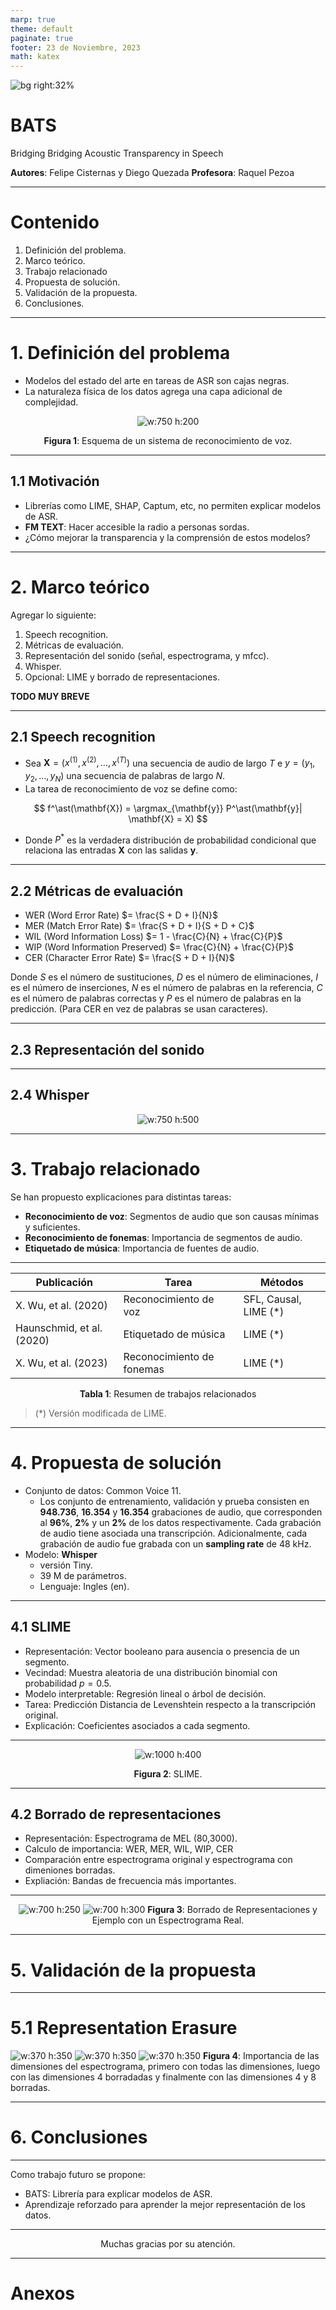 ```yaml
---
marp: true
theme: default
paginate: true
footer: 23 de Noviembre, 2023
math: katex
---
```


<style>
    
img[alt~="center"] {
  display: block;
  margin: 0 auto;
}

.center-align {
    margin-right: auto !important;
    margin-left: auto !important;
    text-align: center;
}

.right-align {
    text-align: right;
}

.figure-container {
  display: flex;
  justify-content: space-evenly;
  margin: 0 0 0 0;
  padding: 0 0 0 0;
}
</style>

<!-- _paginate: skip -->

![bg right:32% ](images/DALL-E_bats_1.png)

# BATS

Bridging Bridging Acoustic Transparency in Speech


**Autores**: Felipe Cisternas y Diego Quezada
**Profesora**: Raquel Pezoa


---
<!-- _paginate: skip -->
# Contenido

1. Definición del problema.
2. Marco teórico.
3. Trabajo relacionado
4. Propuesta de solución.
5. Validación de la propuesta.
6. Conclusiones.

---
<!--_header: Definición del problema-->
# 1. Definición del problema

* Modelos del estado del arte en tareas de ASR son cajas negras.
* La naturaleza física de los datos agrega una capa adicional de complejidad.

<div class="center-align">

![w:750 h:200](images/asr.png)

**Figura 1**: Esquema de un sistema de reconocimiento de voz.
</div>

---
<!--_header: Definición del problema-->
## 1.1 Motivación

* Librerías como LIME, SHAP, Captum, etc, no permiten explicar modelos de ASR.
* **FM TEXT**: Hacer accesible la radio a personas sordas.
* ¿Cómo mejorar la transparencia y la comprensión de estos modelos?

---
<!--_header: Marco teórico-->

# 2. Marco teórico

Agregar lo siguiente:


1. Speech recognition.
2. Métricas de evaluación.
3. Representación del sonido (señal, espectrograma, y mfcc).
4. Whisper.
5. Opcional: LIME y borrado de representaciones.

**TODO MUY BREVE**

---
## 2.1 Speech recognition

* Sea $\mathbf{X} = (x^{(1)}, x^{(2)} ,\dots, x^{(T)})$ una secuencia de audio de largo $T$ e $y = (y_1, y_2, \dots, y_N)$ una secuencia de palabras de largo $N$.
* La tarea de reconocimiento de voz se define como:

$$
    f^\ast(\mathbf{X}) = \argmax_{\mathbf{y}} P^\ast(\mathbf{y}| \mathbf{X} = X)
$$

* Donde $P^\ast$ es la verdadera distribución de probabilidad condicional que relaciona las entradas $\mathbf{X}$ con las salidas $\mathbf{y}$.

---

## 2.2 Métricas de evaluación

- WER (Word Error Rate) $= \frac{S + D + I}{N}$
- MER (Match Error Rate) $= \frac{S + D + I}{S + D + C}$
- WIL (Word Information Loss) $= 1 - \frac{C}{N} + \frac{C}{P}$
- WIP (Word Information Preserved) $= \frac{C}{N} + \frac{C}{P}$
- CER (Character Error Rate) $= \frac{S + D + I}{N}$

Donde $S$ es el número de sustituciones, $D$ es el número de eliminaciones, $I$ es el número de inserciones, $N$ es el número de palabras en la referencia, $C$ es el número de palabras correctas y $P$ es el número de palabras en la predicción. (Para CER en vez de palabras se usan caracteres). 

---

## 2.3 Representación del sonido

---

## 2.4 Whisper

<div class="center-align">

![w:750 h:500](images/whisper_1.png)

</div>

---
<!--_header: Trabajo relacionado -->

# 3. Trabajo relacionado

Se han propuesto explicaciones para distintas tareas:

* **Reconocimiento de voz**: Segmentos de audio que son causas mínimas y suficientes.
* **Reconocimiento de fonemas**: Importancia de segmentos de audio.
* **Etiquetado de música**: Importancia de fuentes de audio.

---

<div class="center-align">

| Publicación        | Tarea         | Métodos       |
|----------------|---------------|---------------|
| X. Wu, et al. (2020) | Reconocimiento de voz | SFL, Causal, LIME (*) |
| Haunschmid, et al. (2020) | Etiquetado de música | LIME (*) |
| X. Wu, et al. (2023) | Reconocimiento de fonemas | LIME (*) |


**Tabla 1**: Resumen de trabajos relacionados
</div>

> (*) Versión modificada de LIME.

---
# 4. Propuesta de solución

* Conjunto de datos: Common Voice 11.
  * Los conjunto de entrenamiento, validación y prueba consisten en **948.736**, **16.354** y **16.354** grabaciones de audio, que corresponden al **96\%**, **2\%** y un **2\%** de los datos respectivamente. Cada grabación de audio tiene asociada una transcripción. Adicionalmente, cada grabación de audio fue grabada con un **sampling rate** de 48 kHz.
* Modelo: **Whisper**
  * versión Tiny.
  * 39 M de parámetros.
  * Lenguaje: Ingles (en).

---
<!--_header: Propuesta de solución-->
## 4.1 SLIME

* Representación: Vector booleano para ausencia o presencia de un segmento.
* Vecindad: Muestra aleatoria de una distribución binomial con probabilidad $p = 0.5$.
* Modelo interpretable: Regresión lineal o árbol de decisión.
* Tarea: Predicción Distancia de Levenshtein respecto a la transcripción original.
* Explicación: Coeficientes asociados a cada segmento.

---

<div class="center-align">

![w:1000 h:400](images/diagram.png)

**Figura 2**: SLIME.
</div>

---
<!--_header: Propuesta de solución-->
## 4.2 Borrado de representaciones

* Representación: Espectrograma de MEL (80,3000).
* Calculo de importancia: WER, MER, WIL, WIP, CER
* Comparación entre espectrograma original y espectrograma con dimeniones borradas.
* Expliación: Bandas de frecuencia más importantes.

---
<div class="center-align">

![w:700 h:250](images/RE-Diagram.png) ![w:700 h:300](images/mel_erasure.png)
**Figura 3**: Borrado de Representaciones y Ejemplo con un Espectrograma Real.
</div>

---
# 5. Validación de la propuesta

---
# 5.1 Representation Erasure

![w:370 h:350](images/importance_plot_all_dims.png) ![w:370 h:350](images/importance_plot_no_dims_4.png) ![w:370 h:350](images/importance_plot_no_dims_4-8.png)
**Figura 4**: Importancia de las dimensiones del espectrograma, primero con todas las dimensiones, luego con las dimensiones 4 borradadas y finalmente con las dimensiones 4 y 8 borradas.

---
# 6. Conclusiones

----

Como trabajo futuro se propone:

* BATS: Librería para explicar modelos de ASR.
* Aprendizaje reforzado para aprender la mejor representación de los datos.

---
<!-- _paginate: skip -->

<div class="center-align">

Muchas gracias por su atención.


</div>


---
# Anexos

